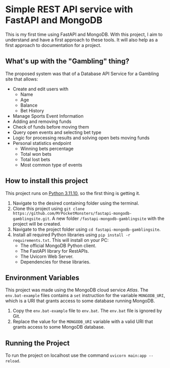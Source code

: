 # Simple REST API service with FastAPI and MongoDB

This is my first time using FastAPI and MongoDB. With this project, I aim to understand and have a first approach to these tools. It will also help as a first approach to documentation for a project.

## What's up with the "Gambling" thing?

The proposed system was that of a Database API Service for a Gambling site that allows:
* Create and edit users with
    * Name
    * Age
    * Balance
    * Bet History
* Manage Sports Event Information
* Adding and removing funds
* Check of funds before moving them
* Query open events and selecting bet type
* Logic for processing results and solving open bets moving funds
* Personal statistics endpoint
    * Winning bets percentage
    * Total won bets
    * Total lost bets
    * Most common type of events

## How to install this project

This project runs on [Python 3.11.10](https://www.python.org/downloads/release/python-31110/), so the first thing is getting it.

1. Navigate to the desired containing folder using the terminal.
2. Clone this project using `git clone https://github.com/MrPocketMonsters/fastapi-mongodb-gamblingsite.git`.
A new folder `/fastapi-mongodb-gamblingsite` with the project will be created.
3. Navigate to the project folder using `cd fastapi-mongodb-gamblingsite`.
4. Install all required Python libraries using `pip install -r requirements.txt`.
This will install on your PC:
    * The official MongoDB Python client.
    * The FastAPI library for RestAPIs.
    * The Uvicorn Web Server.
    * Dependencies for these libraries.

## Environment Variables

This project was made using the MongoDB cloud service *Atlas*. The `env.bat-example` files contains a `set` instruction for the variable `MONGODB_URI`, which is a URI that grants access to some database running MongoDB.
1. Copy the `env.bat-example` file to `env.bat`.
The `env.bat` file is ignored by Git.
2. Replace the value for the `MONGODB_URI` variable with a valid URI that grants access to some MongoDB database.

## Running the Project

To run the project on localhost use the command `uvicorn main:app --reload`.
